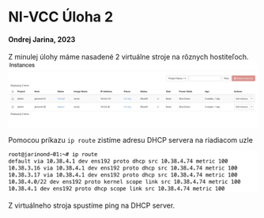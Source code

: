 # NI-VCC Úloha 2
#### Ondrej Jarina, 2023

Z minulej úlohy máme nasadené 2 virtuálne stroje na rôznych hostiteľoch.
![](img/instancie_z_ulohy_1.png)

Pomocou príkazu `ip route` zistíme adresu DHCP servera na riadiacom uzle

![](img/ip_route1.png)

Z virtuálneho stroja spustíme ping na DHCP server.

